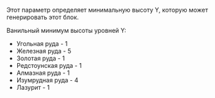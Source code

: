 Этот параметр определяет минимальную высоту Y, которую может генерировать этот блок.

Ванильный минимум высоты уровней Y:
* Угольная руда - 1
* Железная руда - 5
* Золотая руда - 1
* Редстоунская руда - 1
* Алмазная руда - 1
* Изумрудная руда - 4
* Лазурит - 1